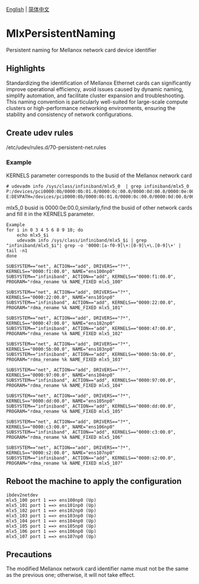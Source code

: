 [English](./README.md) | [简体中文](./README-CN.md)

# MlxPersistentNaming
Persistent naming for Mellanox network card device identifier
## Highlights
Standardizing the identification of Mellanox Ethernet cards can significantly improve operational efficiency, avoid issues caused by dynamic naming, simplify automation, and facilitate cluster expansion and troubleshooting. This naming convention is particularly well-suited for large-scale compute clusters or high-performance networking environments, ensuring the stability and consistency of network configurations.

## Create udev rules
/etc/udev/rules.d/70-persistent-net.rules
### Example

KERNELS parameter corresponds to the busid of the Mellanox network card

```shell
# udevadm info /sys/class/infiniband/mlx5_0  | grep infiniband/mlx5_0
P:/devices/pci0000:0b/0000:0b:01.0/0000:0c:00.0/0000:0d:00.0/0000:0e:00.0/infiniband/mlx5_0
E:DEVPATH=/devices/pci0000:0b/0000:0b:01.0/0000:0c:00.0/0000:0d:00.0/0000:0e:00.0/infiniband/mlx5_0
```
mlx5_0 busid is 0000:0e:00.0,similarly,find the busid of other network cards and fill it in the KERNELS parameter.

```shell
Example
for i in 0 3 4 5 6 8 9 10; do
    echo mlx5_$i
    udevadm info /sys/class/infiniband/mlx5_$i | grep "infiniband/mlx5_$i"| grep -o '0000:[a-f0-9]\+:[0-9]\+\.[0-9]\+' | tail -n1
done
```
```shell
SUBSYSTEM=="net", ACTION=="add", DRIVERS=="?*", KERNELS=="0000:f1:00.0", NAME="ens100np0"
SUBSYSTEM=="infiniband", ACTION=="add", KERNELS=="0000:f1:00.0", PROGRAM="rdma_rename %k NAME_FIXED mlx5_100"

SUBSYSTEM=="net", ACTION=="add", DRIVERS=="?*", KERNELS=="0000:22:00.0", NAME="ens101np0"
SUBSYSTEM=="infiniband", ACTION=="add", KERNELS=="0000:22:00.0", PROGRAM="rdma_rename %k NAME_FIXED mlx5_101"

SUBSYSTEM=="net", ACTION=="add", DRIVERS=="?*", KERNELS=="0000:47:00.0", NAME="ens102np0"
SUBSYSTEM=="infiniband", ACTION=="add", KERNELS=="0000:47:00.0", PROGRAM="rdma_rename %k NAME_FIXED mlx5_102"

SUBSYSTEM=="net", ACTION=="add", DRIVERS=="?*", KERNELS=="0000:5b:00.0", NAME="ens103np0"
SUBSYSTEM=="infiniband", ACTION=="add", KERNELS=="0000:5b:00.0", PROGRAM="rdma_rename %k NAME_FIXED mlx5_103"

SUBSYSTEM=="net", ACTION=="add", DRIVERS=="?*", KERNELS=="0000:97:00.0", NAME="ens104np0"
SUBSYSTEM=="infiniband", ACTION=="add", KERNELS=="0000:97:00.0", PROGRAM="rdma_rename %k NAME_FIXED mlx5_104"

SUBSYSTEM=="net", ACTION=="add", DRIVERS=="?*", KERNELS=="0000:dd:00.0", NAME="ens105np0"
SUBSYSTEM=="infiniband", ACTION=="add", KERNELS=="0000:dd:00.0", PROGRAM="rdma_rename %k NAME_FIXED mlx5_105"

SUBSYSTEM=="net", ACTION=="add", DRIVERS=="?*", KERNELS=="0000:c3:00.0", NAME="ens106np0"
SUBSYSTEM=="infiniband", ACTION=="add", KERNELS=="0000:c3:00.0", PROGRAM="rdma_rename %k NAME_FIXED mlx5_106"

SUBSYSTEM=="net", ACTION=="add", DRIVERS=="?*", KERNELS=="0000:s2:00.0", NAME="ens107np0"
SUBSYSTEM=="infiniband", ACTION=="add", KERNELS=="0000:s2:00.0", PROGRAM="rdma_rename %k NAME_FIXED mlx5_107"

```
## Reboot the machine to apply the configuration
```shell
ibdev2netdev 
mlx5_100 port 1 ==> ens100np0 (Up)
mlx5_101 port 1 ==> ens101np0 (Up)
mlx5_102 port 1 ==> ens102np0 (Up)
mlx5_103 port 1 ==> ens103np0 (Up)
mlx5_104 port 1 ==> ens104np0 (Up)
mlx5_105 port 1 ==> ens105np0 (Up)
mlx5_106 port 1 ==> ens106np0 (Up)
mlx5_107 port 1 ==> ens107np0 (Up)
```
## Precautions
The modified Mellanox network card identifier name must not be the same as the previous one; otherwise, it will not take effect.




